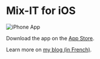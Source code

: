 # Mix-IT for iOS

![iPhone App](http://www.vtourraine.net/blog/img/2015/app-mixit/iphone-views.jpg)

Download the app on the [App Store](https://itunes.apple.com/app/mix-it/id982003173?ls=1&mt=8).

Learn more on [my blog (in French)](http://www.vtourraine.net/blog/2015/app-mixit).
